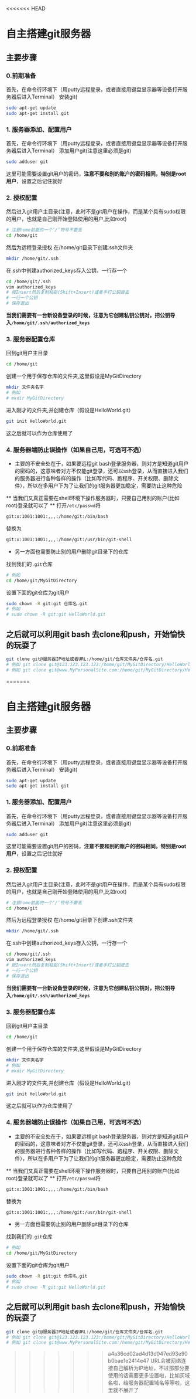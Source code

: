 <<<<<<< HEAD
# 自主搭建git服务器

## 主要步骤

### 0.前期准备
首先，在命令行环境下（用putty远程登录，或者直接用键盘显示器等设备打开服务器后进入Terminal）
安装git(
```bash
sudo apt-get update
sudo apt-get install git
```

### 1. 服务器添加、配置用户
首先，在命令行环境下（用putty远程登录，或者直接用键盘显示器等设备打开服务器后进入Terminal）
添加用户git(注意这里必须是git)
```bash
sudo adduser git
```
这里可能需要设置git用户的密码，**注意不要和别的账户的密码相同，特别是root用户**，设置之后记住就好
### 2. 授权配置
然后进入git用户主目录(注意，此时不是git用户在操作，而是某个具有sudo权限的用户，也就是自己刚开始登陆使用的用户,比如root)
```bash
# 注意home前面的一个‘/’符号不要丢
cd /home/git
```

然后为远程登录授权
在/home/git目录下创建.ssh文件夹
```bash
mkdir /home/git/.ssh
```
在.ssh中创建authorized_keys存入公钥，一行存一个
```bash
cd /home/git/.ssh
vim authorized_keys
# 按Insert然后复制粘贴(Shift+Insert)或者手打公钥进去
# 一行一个公钥
# 保存退出
```
**当我们需要有一台新设备登录的时候，注意为它创建私钥公钥对，把公钥导入```/home/git/.ssh/authorized_keys```**
### 3. 服务器配置仓库
回到git用户主目录
```bash
cd /home/git
```
创建一个用于保存仓库的文件夹,这里假设是MyGitDirectory
```bash
mkdir 文件夹名字
# 例如
# mkdir MyGitDirectory
```
进入刚才的文件夹,并创建仓库（假设是HelloWorld.git）
```bash
git init HelloWorld.git
```
这之后就可以作为仓库使用了
### 4. 服务器端防止误操作（如果自己用，可选可不选）
* 主要的不安全处在于，如果要远程git bash登录服务器，则对方是知道git用户的密码的，这意味者对方不仅能git登录，还可以ssh登录，从而直接进入我们的服务器进行各种各样的操作（比如写代码、跑程序、开关权限、删除文件），所以在多用户下为了让我们的git服务器更加稳定，需要防止这种危险

** 当我们又真正需要在shell环境下操作服务器时，只要自己用别的账户(比如root)登录就可以了  **
打开```/etc/passwd```将
```bash
git:x:1001:1001:,,,:/home/git:/bin/bash
```
替换为
```bash
git:x:1001:1001:,,,:/home/git:/usr/bin/git-shell
```

* 另一方面也需要防止别的用户删除git目录下的仓库

找到我们的```.git```仓库
```bash
# 例如
cd /home/git/MyGitDirectory
```
设置下面的git仓库为git用户
```bash
sudo chown -R git:git 仓库名.git
# 例如
# sudo chown -R git:git HelloWorld.git
```
## 之后就可以利用git bash 去clone和push，开始愉快的玩耍了
```bash
git clone git@服务器IP地址或者URL:/home/git/仓库文件夹/仓库名.git
# 例如 git clone git@123.123.123.123:/home/git/MyGitDirectory/HelloWorld.git
# 例如 git clone git@www.MyPersonalSite.com:/home/git/MyGitDirectory/HelloWorld.git
```
=======
# 自主搭建git服务器

## 主要步骤

### 0.前期准备
首先，在命令行环境下（用putty远程登录，或者直接用键盘显示器等设备打开服务器后进入Terminal）
安装git(
```bash
sudo apt-get update
sudo apt-get install git
```

### 1. 服务器添加、配置用户
首先，在命令行环境下（用putty远程登录，或者直接用键盘显示器等设备打开服务器后进入Terminal）
添加用户git(注意这里必须是git)
```bash
sudo adduser git
```
这里可能需要设置git用户的密码，**注意不要和别的账户的密码相同，特别是root用户**，设置之后记住就好
### 2. 授权配置
然后进入git用户主目录(注意，此时不是git用户在操作，而是某个具有sudo权限的用户，也就是自己刚开始登陆使用的用户,比如root)
```bash
# 注意home前面的一个‘/’符号不要丢
cd /home/git
```

然后为远程登录授权
在/home/git目录下创建.ssh文件夹
```bash
mkdir /home/git/.ssh
```
在.ssh中创建authorized_keys存入公钥，一行存一个
```bash
cd /home/git/.ssh
vim authorized_keys
# 按Insert然后复制粘贴(Shift+Insert)或者手打公钥进去
# 一行一个公钥
# 保存退出
```
**当我们需要有一台新设备登录的时候，注意为它创建私钥公钥对，把公钥导入```/home/git/.ssh/authorized_keys```**
### 3. 服务器配置仓库
回到git用户主目录
```bash
cd /home/git
```
创建一个用于保存仓库的文件夹,这里假设是MyGitDirectory
```bash
mkdir 文件夹名字
# 例如
# mkdir MyGitDirectory
```
进入刚才的文件夹,并创建仓库（假设是HelloWorld.git）
```bash
git init HelloWorld.git
```
这之后就可以作为仓库使用了
### 4. 服务器端防止误操作（如果自己用，可选可不选）
* 主要的不安全处在于，如果要远程git bash登录服务器，则对方是知道git用户的密码的，这意味者对方不仅能git登录，还可以ssh登录，从而直接进入我们的服务器进行各种各样的操作（比如写代码、跑程序、开关权限、删除文件），所以在多用户下为了让我们的git服务器更加稳定，需要防止这种危险

** 当我们又真正需要在shell环境下操作服务器时，只要自己用别的账户(比如root)登录就可以了  **
打开```/etc/passwd```将
```bash
git:x:1001:1001:,,,:/home/git:/bin/bash
```
替换为
```bash
git:x:1001:1001:,,,:/home/git:/usr/bin/git-shell
```

* 另一方面也需要防止别的用户删除git目录下的仓库

找到我们的```.git```仓库
```bash
# 例如
cd /home/git/MyGitDirectory
```
设置下面的git仓库为git用户
```bash
sudo chown -R git:git 仓库名.git
# 例如
# sudo chown -R git:git HelloWorld.git
```
## 之后就可以利用git bash 去clone和push，开始愉快的玩耍了
```bash
git clone git@服务器IP地址或者URL:/home/git/仓库文件夹/仓库名.git
# 例如 git clone git@123.123.123.123:/home/git/MyGitDirectory/HelloWorld.git
# 例如 git clone git@www.MyPersonalSite.com:/home/git/MyGitDirectory/HelloWorld.git
```
>>>>>>> a4a36cd02ad4d13d047ed93e90b0bae1e2414e47
URL会被网络连接自己解析为IP地址，不过那部分要使用的话需要更多设置啦，比如买域名啦，给服务器配置域名等等啦，这里就不展开了